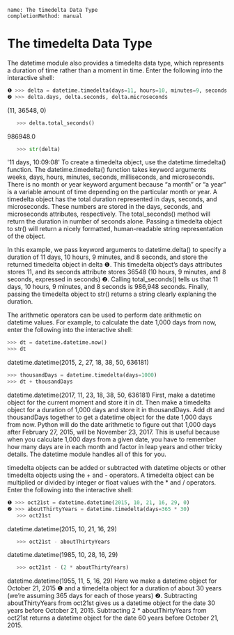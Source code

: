 ```ngMeta
name: The timedelta Data Type
completionMethod: manual
```
# The timedelta Data Type
The datetime module also provides a timedelta data type, which represents a duration of time rather than a moment in time. Enter the following into the interactive shell:

```python
❶ >>> delta = datetime.timedelta(days=11, hours=10, minutes=9, seconds=8)
❷ >>> delta.days, delta.seconds, delta.microseconds
```
   (11, 36548, 0)
```python
   >>> delta.total_seconds()
```
   986948.0
```python
   >>> str(delta)
```
   '11 days, 10:09:08'
To create a timedelta object, use the datetime.timedelta() function. The datetime.timedelta() function takes keyword arguments weeks, days, hours, minutes, seconds, milliseconds, and microseconds. There is no month or year keyword argument because “a month” or “a year” is a variable amount of time depending on the particular month or year. A timedelta object has the total duration represented in days, seconds, and microseconds. These numbers are stored in the days, seconds, and microseconds attributes, respectively. The total_seconds() method will return the duration in number of seconds alone. Passing a timedelta object to str() will return a nicely formatted, human-readable string representation of the object.

In this example, we pass keyword arguments to datetime.delta() to specify a duration of 11 days, 10 hours, 9 minutes, and 8 seconds, and store the returned timedelta object in delta ❶. This timedelta object’s days attributes stores 11, and its seconds attribute stores 36548 (10 hours, 9 minutes, and 8 seconds, expressed in seconds) ❷. Calling total_seconds() tells us that 11 days, 10 hours, 9 minutes, and 8 seconds is 986,948 seconds. Finally, passing the timedelta object to str() returns a string clearly explaning the duration.

The arithmetic operators can be used to perform date arithmetic on datetime values. For example, to calculate the date 1,000 days from now, enter the following into the interactive shell:
```python
>>> dt = datetime.datetime.now()
>>> dt
```
datetime.datetime(2015, 2, 27, 18, 38, 50, 636181)
```python
>>> thousandDays = datetime.timedelta(days=1000)
>>> dt + thousandDays
```
datetime.datetime(2017, 11, 23, 18, 38, 50, 636181)
First, make a datetime object for the current moment and store it in dt. Then make a timedelta object for a duration of 1,000 days and store it in thousandDays. Add dt and thousandDays together to get a datetime object for the date 1,000 days from now. Python will do the date arithmetic to figure out that 1,000 days after February 27, 2015, will be November 23, 2017. This is useful because when you calculate 1,000 days from a given date, you have to remember how many days are in each month and factor in leap years and other tricky details. The datetime module handles all of this for you.

timedelta objects can be added or subtracted with datetime objects or other timedelta objects using the + and - operators. A timedelta object can be multiplied or divided by integer or float values with the * and / operators. Enter the following into the interactive shell:

```python
❶ >>> oct21st = datetime.datetime(2015, 10, 21, 16, 29, 0)
❷ >>> aboutThirtyYears = datetime.timedelta(days=365 * 30)
   >>> oct21st
```
   datetime.datetime(2015, 10, 21, 16, 29)
```python
   >>> oct21st - aboutThirtyYears
```
   datetime.datetime(1985, 10, 28, 16, 29)
```python
   >>> oct21st - (2 * aboutThirtyYears)
```
   datetime.datetime(1955, 11, 5, 16, 29)
Here we make a datetime object for October 21, 2015 ❶ and a timedelta object for a duration of about 30 years (we’re assuming 365 days for each of those years) ❷. Subtracting aboutThirtyYears from oct21st gives us a datetime object for the date 30 years before October 21, 2015. Subtracting 2 * aboutThirtyYears from oct21st returns a datetime object for the date 60 years before October 21, 2015.